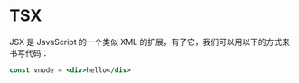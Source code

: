 # TSX

<MyVideoBoard :bvidArr="['BV1dS4y1y7vd&p=37']" />

JSX 是 JavaScript 的一个类似 XML 的扩展，有了它，我们可以用以下的方式来书写代码：

```jsx
const vnode = <div>hello</div>
```
